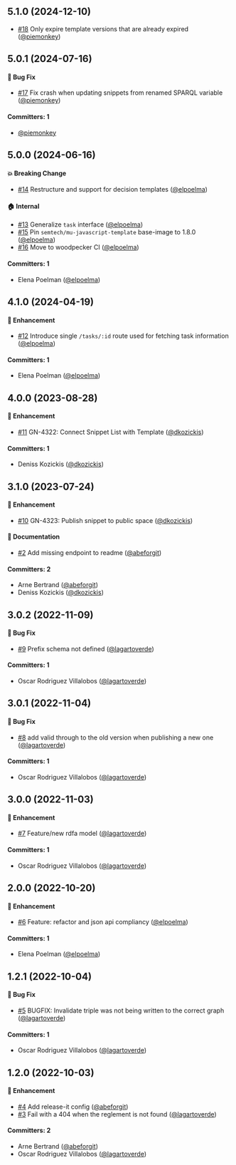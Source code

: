 










## 5.1.0 (2024-12-10)

* [#18](https://github.com/lblod/reglement-publish-service/pull/18) Only expire template versions that are already expired ([@piemonkey](https://github.com/piemonkey))



## 5.0.1 (2024-07-16)

#### :bug: Bug Fix
* [#17](https://github.com/lblod/reglement-publish-service/pull/17) Fix crash when updating snippets from renamed SPARQL variable ([@piemonkey](https://github.com/piemonkey))

#### Committers: 1
- [@piemonkey](https://github.com/piemonkey)

## 5.0.0 (2024-06-16)

#### :boom: Breaking Change
* [#14](https://github.com/lblod/reglement-publish-service/pull/14) Restructure and support for decision templates ([@elpoelma](https://github.com/elpoelma))

#### :house: Internal
* [#13](https://github.com/lblod/reglement-publish-service/pull/13) Generalize `task` interface ([@elpoelma](https://github.com/elpoelma))
* [#15](https://github.com/lblod/reglement-publish-service/pull/15) Pin `semtech/mu-javascript-template` base-image to 1.8.0 ([@elpoelma](https://github.com/elpoelma))
* [#16](https://github.com/lblod/reglement-publish-service/pull/16) Move to woodpecker CI ([@elpoelma](https://github.com/elpoelma))

#### Committers: 1
- Elena Poelman ([@elpoelma](https://github.com/elpoelma))


## 4.1.0 (2024-04-19)

#### :rocket: Enhancement
* [#12](https://github.com/lblod/reglement-publish-service/pull/12) Introduce single `/tasks/:id` route used for fetching task information ([@elpoelma](https://github.com/elpoelma))

#### Committers: 1
- Elena Poelman ([@elpoelma](https://github.com/elpoelma))

## 4.0.0 (2023-08-28)

#### :rocket: Enhancement
* [#11](https://github.com/lblod/reglement-publish-service/pull/11) GN-4322: Connect Snippet List with Template ([@dkozickis](https://github.com/dkozickis))

#### Committers: 1
- Deniss Kozickis ([@dkozickis](https://github.com/dkozickis))


## 3.1.0 (2023-07-24)

#### :rocket: Enhancement
* [#10](https://github.com/lblod/reglement-publish-service/pull/10) GN-4323: Publish snippet to public space ([@dkozickis](https://github.com/dkozickis))

#### :memo: Documentation
* [#2](https://github.com/lblod/reglement-publish-service/pull/2) Add missing endpoint to readme ([@abeforgit](https://github.com/abeforgit))

#### Committers: 2
- Arne Bertrand ([@abeforgit](https://github.com/abeforgit))
- Deniss Kozickis ([@dkozickis](https://github.com/dkozickis))

## 3.0.2 (2022-11-09)

#### :bug: Bug Fix
* [#9](https://github.com/lblod/reglement-publish-service/pull/9) Prefix schema not defined ([@lagartoverde](https://github.com/lagartoverde))

#### Committers: 1
- Oscar Rodriguez Villalobos ([@lagartoverde](https://github.com/lagartoverde))

## 3.0.1 (2022-11-04)

#### :bug: Bug Fix
* [#8](https://github.com/lblod/reglement-publish-service/pull/8) add valid through to the old version when publishing a new one ([@lagartoverde](https://github.com/lagartoverde))

#### Committers: 1
- Oscar Rodriguez Villalobos ([@lagartoverde](https://github.com/lagartoverde))

## 3.0.0 (2022-11-03)

#### :rocket: Enhancement
* [#7](https://github.com/lblod/reglement-publish-service/pull/7) Feature/new rdfa model ([@lagartoverde](https://github.com/lagartoverde))

#### Committers: 1
- Oscar Rodriguez Villalobos ([@lagartoverde](https://github.com/lagartoverde))

## 2.0.0 (2022-10-20)

#### :rocket: Enhancement
* [#6](https://github.com/lblod/reglement-publish-service/pull/6) Feature: refactor and json api compliancy ([@elpoelma](https://github.com/elpoelma))

#### Committers: 1
- Elena Poelman ([@elpoelma](https://github.com/elpoelma))

## 1.2.1 (2022-10-04)

#### :bug: Bug Fix
* [#5](https://github.com/lblod/reglement-publish-service/pull/5) BUGFIX: Invalidate triple was not being written to the correct graph ([@lagartoverde](https://github.com/lagartoverde))

#### Committers: 1
- Oscar Rodriguez Villalobos ([@lagartoverde](https://github.com/lagartoverde))


## 1.2.0 (2022-10-03)

#### :rocket: Enhancement
* [#4](https://github.com/lblod/reglement-publish-service/pull/4) Add release-it config ([@abeforgit](https://github.com/abeforgit))
* [#3](https://github.com/lblod/reglement-publish-service/pull/3) Fail with a 404 when the reglement is not found ([@lagartoverde](https://github.com/lagartoverde))

#### Committers: 2
- Arne Bertrand ([@abeforgit](https://github.com/abeforgit))
- Oscar Rodriguez Villalobos ([@lagartoverde](https://github.com/lagartoverde))

